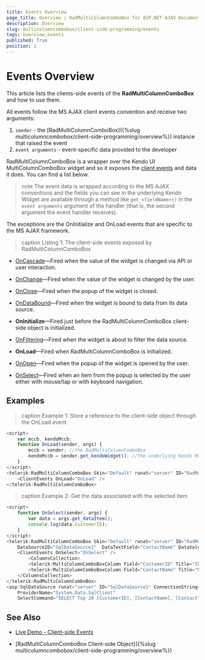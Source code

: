 ```yaml
---
title: Events Overview
page_title: Overview | RadMultiColumnComboBox for ASP.NET AJAX Documentation
description: Overview
slug: multicolumncombobox/client-side-programming/events
tags: overview,events
published: True
position: 1
---
```


# Events Overview

This article lists the clients-side events of the **RadMultiColumnComboBox** and how to use them.

All events follow the MS AJAX client events convention and receive two arguments:

1. `sender` - the [RadMultiColumnComboBox]({%slug multicolumncombobox/client-side-programming/overview%}) instance that raised the event
1. `event arguments` - event-specific data provided to the developer

RadMultiColumnComboBox is a wrapper over the Kendo UI MultiColumnComboBox widget and so it exposes the [client events](https://docs.telerik.com/kendo-ui/api/javascript/ui/combobox#events) and data it does. You can find a list below.

>note The event data is wrapped according to the MS AJAX conventions and the fields you can see in the underlying Kendo Widget are avaliable through a method like `get_<fieldName>()` in the `event arguments` argument of the handler (that is, the second argument the event handler receives).

The exceptions are the OnInitialize and OnLoad events that are specific to the MS AJAX framework.

>caption Listing 1: The client-side events exposed by RadMultiColumnComboBox

* [OnCascade](https://docs.telerik.com/kendo-ui/api/javascript/ui/combobox/events/cascade)—Fired when the value of the widget is changed via API or user interaction.

* [OnChange](https://docs.telerik.com/kendo-ui/api/javascript/ui/combobox/events/change)—Fired when the value of the widget is changed by the user.

* [OnClose](https://docs.telerik.com/kendo-ui/api/javascript/ui/combobox/events/close)—Fired when the popup of the widget is closed.

* [OnDataBound](https://docs.telerik.com/kendo-ui/api/javascript/ui/combobox/events/databound)—Fired when the widget is bound to data from its data source.

* **OnInitialize**—Fired just before the RadMultiColumnComboBox client-side object is initialized.

* [OnFiltering](https://docs.telerik.com/kendo-ui/api/javascript/ui/combobox/events/filtering)—Fired when the widget is about to filter the data source.

* **OnLoad**—Fired when RadMultiColumnComboBox is initialized.

* [OnOpen](https://docs.telerik.com/kendo-ui/api/javascript/ui/combobox/events/open)—Fired when the popup of the widget is opened by the user.

* [OnSelect](https://docs.telerik.com/kendo-ui/api/javascript/ui/combobox/events/select)—Fired when an item from the popup is selected by the user either with mouse/tap or with keyboard navigation.

## Examples

>caption Example 1: Store a reference to the client-side object through the OnLoad event

````JavaScript
<script>
	var mccb, kendoMccb;
	function OnLoad(sender, args) {
		mccb = sender; //the RadMultiColumnComboBox
		kendoMccb = sender.get_kendoWidget(); //the underlying Kendo MultiColumnComboBox
	}
</script>
<telerik:RadMultiColumnComboBox Skin="Default" runat="server" ID="RadMultiColumnComboBox1">
    <ClientEvents OnLoad="OnLoad" />
</telerik:RadMultiColumnComboBox>
````

>caption Example 2: Get the data associated with the selected item

````JavaScript
<script>
	function OnSelect(sender, args) {
		var data = args.get_dataItem();
		console.log(data.CustomerID);
	}
</script>
<telerik:RadMultiColumnComboBox Skin="Default" runat="server" ID="RadMultiColumnComboBox2" 
    DataSourceID="SqlDataSource1"  DataTextField="ContactName" DataValueField="CustomerID">
	<ClientEvents OnSelect="OnSelect" />
		<ColumnsCollection>
		<telerik:MultiColumnComboBoxColumn Field="CustomerID" Title="ID" />
		<telerik:MultiColumnComboBoxColumn Field="ContactName" Title="Name" />
	</ColumnsCollection>
</telerik:RadMultiColumnComboBox>
<asp:SqlDataSource runat="server" ID="SqlDataSource1" ConnectionString="<%$ ConnectionStrings:NorthwindConnectionString %>"
	ProviderName="System.Data.SqlClient"
	SelectCommand="SELECT Top 20 [CustomerID], [ContactName], [ContactTitle], [CompanyName] FROM [Customers]"></asp:SqlDataSource>
````


## See Also

* [Live Demo - Client-side Events](https://demos.telerik.com/aspnet-ajax/multicolumncombobox/client-side-events/defaultcs.aspx)

* [RadMultiColumnComboBox Client-side Object]({%slug multicolumncombobox/client-side-programming/overview%})

